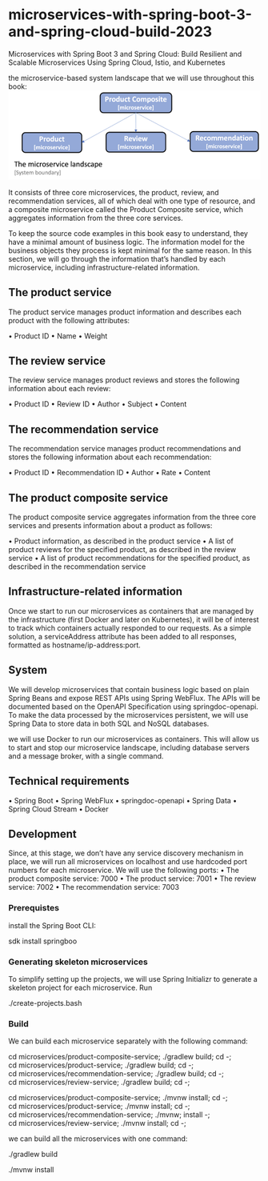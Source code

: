 # microservices-with-spring-boot-3-and-spring-cloud-build-2023
Microservices with Spring Boot 3 and Spring Cloud: Build Resilient and Scalable Microservices Using Spring Cloud, Istio, and Kubernetes

the microservice-based system landscape that we will use throughout this book:
![alt text](docs/microservice-landscape.png)

It consists of three core microservices, the product, review, and recommendation services, all of
which deal with one type of resource, and a composite microservice called the Product Composite
service, which aggregates information from the three core services.

To keep the source code examples in this book easy to understand, they have a minimal amount of
business logic. The information model for the business objects they process is kept minimal for the
same reason. In this section, we will go through the information that’s handled by each microservice,
including infrastructure-related information.
## The product service
The product service manages product information and describes each product with the following
attributes:

• Product ID
• Name
• Weight
## The review service
The review service manages product reviews and stores the following information about each review:

• Product ID
• Review ID
• Author
• Subject
• Content

## The recommendation service
The recommendation service manages product recommendations and stores the following information about each recommendation:

• Product ID
• Recommendation ID
• Author
• Rate
• Content

## The product composite service
The product composite service aggregates information from the three core services and presents
information about a product as follows:

• Product information, as described in the product service
• A list of product reviews for the specified product, as described in the review service
• A list of product recommendations for the specified product, as described in the recommendation service

## Infrastructure-related information
Once we start to run our microservices as containers that are managed by the infrastructure (first
Docker and later on Kubernetes), it will be of interest to track which containers actually responded
to our requests. As a simple solution, a serviceAddress attribute has been added to all responses,
formatted as hostname/ip-address:port.

## System
We will develop microservices that contain business logic based on plain Spring Beans and expose REST APIs using Spring WebFlux. The APIs will be documented based on the OpenAPI Specification using springdoc-openapi. To make the data processed by the microservices persistent, we will use Spring Data to store data in both SQL and NoSQL databases.

we will use Docker to run our microservices as containers. This will allow us to start and stop our microservice landscape, including database servers and a message broker, with a single command.
## Technical requirements
• Spring Boot
• Spring WebFlux
• springdoc-openapi
• Spring Data
• Spring Cloud Stream
• Docker

## Development
Since, at this stage, we don’t have any service discovery mechanism in place, we will run all microservices on localhost and use hardcoded port numbers for each microservice. We will use the following
ports:
• The product composite service: 7000
• The product service: 7001
• The review service: 7002
• The recommendation service: 7003

### Prerequistes
install the Spring Boot CLI:

sdk install springboo
### Generating skeleton microservices
To simplify setting up the projects, we will use Spring Initializr to generate a skeleton project for each microservice. Run 

./create-projects.bash

### Build
We can build each microservice separately with the following command:

cd microservices/product-composite-service; ./gradlew build; cd -; \
cd microservices/product-service; ./gradlew build; cd -; \
cd microservices/recommendation-service; ./gradlew build; cd -; \
cd microservices/review-service; ./gradlew build; cd -;

cd microservices/product-composite-service; ./mvnw install; cd -; \
cd microservices/product-service; ./mvnw install; cd -; \
cd microservices/recommendation-service; ./mvnw; install -; \
cd microservices/review-service; ./mvnw install; cd -;

we can build all the microservices with one command:

./gradlew build

./mvnw install